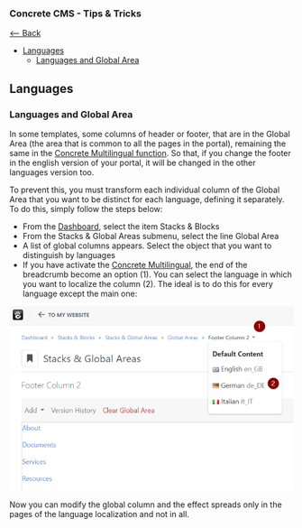 ### Concrete CMS - Tips & Tricks
[<-- Back](/README.md)

- [Languages](#languages)
  - [Languages and Global Area](#languages-and-global-area)

 
## Languages
### Languages and Global Area
In some templates, some columns of header or footer, that are in the Global Area (the area that is common to all the pages in the portal), remaining the same in the [Concrete Multilingual function](https://documentation.concretecms.org/user-guide/guided-tour/multilingual). So that, if you change the footer in the english version of your portal, it will be changed in the other languages version too.

To prevent this, you must transform each individual column of the Global Area that you want to be distinct for each language, defining it separately. To do this, simply follow the steps below:

- From the [Dashboard](https://documentation.concretecms.org/user-guide/guided-tour/dashboard), select the item Stacks & Blocks
- From the Stacks & Global Areas submenu, select the line Global Area
- A list of global columns appears. Select the object that you want to distinguish by languages
- If you have activate the [Concrete Multilingual](https://documentation.concretecms.org/user-guide/guided-tour/multilingual), the end of the breadcrumb become an option (1). You can select the language in which you want to localize the column (2). The ideal is to do this for every language except the main one: 
  
![screenshot](img/2023-11-09%2000_34_37-Window.png)

Now you can modify the global column and the effect spreads only in the pages of the language localization and not in all.